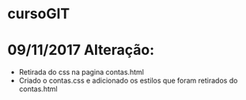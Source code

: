 # cursoGIT
# 09/11/2017 Alteração: 
  * Retirada do css na pagina contas.html
  * Criado o contas.css e adicionado os estilos que foram retirados do contas.html
